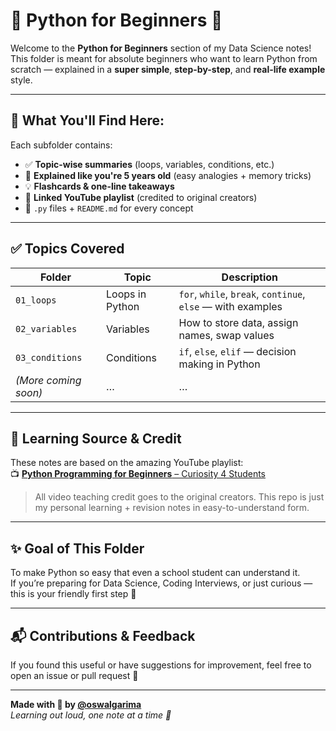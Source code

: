 # 🐍 Python for Beginners 📘

Welcome to the **Python for Beginners** section of my Data Science notes!  
This folder is meant for absolute beginners who want to learn Python from scratch — explained in a **super simple**, **step-by-step**, and **real-life example** style.

---

## 📌 What You'll Find Here:

Each subfolder contains:
- ✅ **Topic-wise summaries** (loops, variables, conditions, etc.)
- 🔁 **Explained like you're 5 years old** (easy analogies + memory tricks)
- 💡 **Flashcards & one-line takeaways**
- 🧠 **Linked YouTube playlist** (credited to original creators)
- 📁 `.py` files + `README.md` for every concept

---

## ✅ Topics Covered

| Folder | Topic | Description |
|--------|-------|-------------|
| `01_loops` | Loops in Python | `for`, `while`, `break`, `continue`, `else` — with examples |
| `02_variables` | Variables | How to store data, assign names, swap values |
| `03_conditions` | Conditions | `if`, `else`, `elif` — decision making in Python |
| *(More coming soon)* | … | … |

---

## 🎥 Learning Source & Credit

These notes are based on the amazing YouTube playlist:  
📺 [**Python Programming for Beginners** – Curiosity 4 Students](https://www.youtube.com/playlist?list=PLsTEvedQ53UKsmXpPAyWk4Iw8Q4Sz57Ax)

> All video teaching credit goes to the original creators. This repo is just my personal learning + revision notes in easy-to-understand form.

---

## ✨ Goal of This Folder

To make Python so easy that even a school student can understand it.  
If you’re preparing for Data Science, Coding Interviews, or just curious — this is your friendly first step 👣

---

## 📬 Contributions & Feedback

If you found this useful or have suggestions for improvement, feel free to open an issue or pull request 💬

---

**Made with 💙 by [@oswalgarima](https://github.com/oswalgarima)**  
*Learning out loud, one note at a time 🚀*
